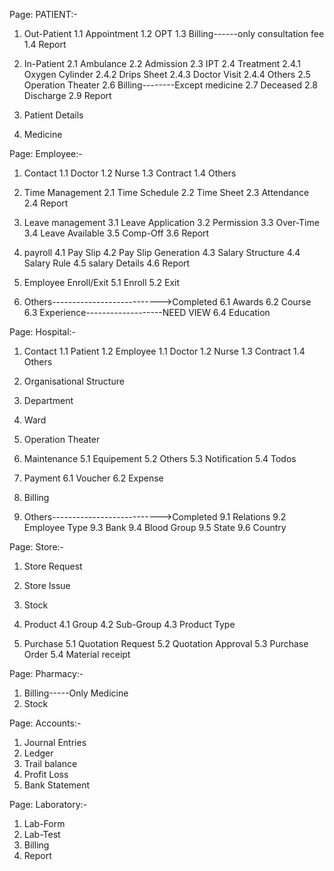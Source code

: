 Page: PATIENT:-
1. Out-Patient
    1.1 Appointment
    1.2 OPT
    1.3 Billing------only consultation fee
    1.4 Report

2. In-Patient
    2.1 Ambulance
    2.2 Admission
    2.3 IPT
    2.4 Treatment
        2.4.1 Oxygen Cylinder
        2.4.2 Drips Sheet
        2.4.3 Doctor Visit
        2.4.4 Others
    2.5 Operation Theater
    2.6 Billing--------Except medicine
    2.7 Deceased
    2.8 Discharge
    2.9 Report

3. Patient Details
4. Medicine


Page: Employee:-
1. Contact
    1.1 Doctor
    1.2 Nurse
    1.3 Contract
    1.4 Others

2. Time Management
    2.1 Time Schedule
    2.2 Time Sheet
    2.3 Attendance
    2.4 Report

3. Leave management
     3.1 Leave Application
     3.2 Permission
     3.3 Over-Time
     3.4 Leave Available
     3.5 Comp-Off
     3.6 Report

4. payroll
     4.1 Pay Slip
     4.2 Pay Slip Generation
     4.3 Salary Structure
     4.4 Salary Rule
     4.5 salary Details
     4.6 Report


5. Employee Enroll/Exit
    5.1 Enroll
    5.2 Exit

6. Others--------------------------->Completed
    6.1 Awards
    6.2 Course
    6.3 Experience-------------------NEED VIEW
    6.4 Education


Page: Hospital:-
1. Contact
    1.1 Patient
    1.2 Employee
        1.1 Doctor
        1.2 Nurse
        1.3 Contract
        1.4 Others
2. Organisational Structure
3. Department
4. Ward
5. Operation Theater

6. Maintenance
    5.1 Equipement
    5.2 Others
    5.3 Notification
    5.4 Todos

7. Payment
    6.1 Voucher
    6.2 Expense

8. Billing

9. Others--------------------------->Completed
    9.1 Relations
    9.2 Employee Type
    9.3 Bank
    9.4 Blood Group
    9.5 State
    9.6 Country


Page: Store:-
1. Store Request
2. Store Issue
3. Stock

4. Product
    4.1 Group
    4.2 Sub-Group
    4.3 Product Type

5. Purchase
    5.1 Quotation Request
    5.2 Quotation Approval
    5.3 Purchase Order
    5.4 Material receipt


Page: Pharmacy:-
1. Billing-----Only Medicine
2. Stock


Page: Accounts:-

1. Journal Entries
2. Ledger
3. Trail balance
4. Profit Loss
5. Bank Statement


Page: Laboratory:-
1. Lab-Form
2. Lab-Test
3. Billing
4. Report


